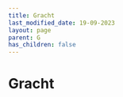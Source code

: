 ```yaml
---
title: Gracht
last_modified_date: 19-09-2023
layout: page
parent: G
has_children: false
---
```


Gracht
======

